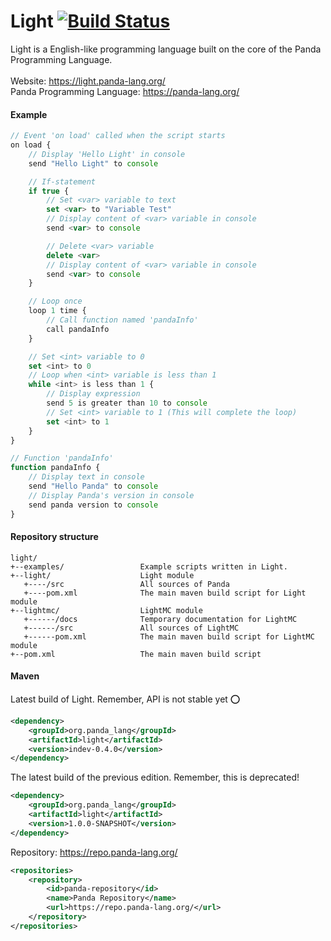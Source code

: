 # Light [![Build Status](https://travis-ci.org/Panda-Programming-Language/Light.svg?branch=master)](https://travis-ci.org/Panda-Programming-Language/Light)

Light is a English-like programming language built on the core of the Panda Programming Language.
<br>
<br>
Website: https://light.panda-lang.org/
<br>
Panda Programming Language: https://panda-lang.org/
<br>
#### Example
```javascript
// Event 'on load' called when the script starts
on load {
    // Display 'Hello Light' in console
    send "Hello Light" to console

    // If-statement
    if true {
        // Set <var> variable to text
        set <var> to "Variable Test"
        // Display content of <var> variable in console
        send <var> to console

        // Delete <var> variable
        delete <var>
        // Display content of <var> variable in console
        send <var> to console
    }

    // Loop once
    loop 1 time {
        // Call function named 'pandaInfo'
        call pandaInfo
    }

    // Set <int> variable to 0
    set <int> to 0
    // Loop when <int> variable is less than 1
    while <int> is less than 1 {
        // Display expression
        send 5 is greater than 10 to console
        // Set <int> variable to 1 (This will complete the loop)
        set <int> to 1
    }
}

// Function 'pandaInfo'
function pandaInfo {
    // Display text in console
    send "Hello Panda" to console
    // Display Panda's version in console
    send panda version to console
}
```

#### Repository structure

```
light/
+--examples/                 Example scripts written in Light.
+--light/                    Light module
   +----/src                 All sources of Panda
   +----pom.xml              The main maven build script for Light module
+--lightmc/                  LightMC module
   +------/docs              Temporary documentation for LightMC
   +------/src               All sources of LightMC
   +------pom.xml            The main maven build script for LightMC module
+--pom.xml                   The main maven build script
```

#### Maven

Latest build of Light. Remember, API is not stable yet :o:
```xml
<dependency>
    <groupId>org.panda_lang</groupId>
    <artifactId>light</artifactId>
    <version>indev-0.4.0</version>
</dependency>
```
The latest build of the previous edition. Remember, this is deprecated!
```xml
<dependency>
    <groupId>org.panda_lang</groupId>
    <artifactId>light</artifactId>
    <version>1.0.0-SNAPSHOT</version>
</dependency>
```
Repository: https://repo.panda-lang.org/
```xml
<repositories>
    <repository>
        <id>panda-repository</id>
        <name>Panda Repository</name>
        <url>https://repo.panda-lang.org/</url>
    </repository>
</repositories>
```
